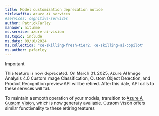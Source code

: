 ```yaml
---
title: Model customization deprecation notice
titleSuffix: Azure AI services
#services: cognitive-services
author: PatrickFarley
manager: nitinme
ms.service: azure-ai-vision
ms.topic: include
ms.date: 09/10/2024
ms.collection: "ce-skilling-fresh-tier2, ce-skilling-ai-copilot"
ms.author: pafarley
---
```


> [!IMPORTANT]
> This feature is now deprecated. On March 31, 2025, Azure AI Image Analysis 4.0 Custom Image Classification, Custom Object Detection, and Product Recognition preview API will be retired. After this date, API calls to these services will fail.
>
> To maintain a smooth operation of your models, transition to [Azure AI Custom Vision](/azure/ai-services/Custom-Vision-Service/overview), which is now generally available. Custom Vision offers similar functionality to these retiring features.